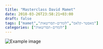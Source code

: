 ```yaml
---
title: "Masterclass David Mamet"
date: 2018-03-26T23:58:21+03:00
draft: false
tags: ["mamet","מאסטר-קלאס","לומדים-תסריטאות"]
categories: ["לומדים-תסריטאות"]
---
```


![Example image](//localhost:1313/images/mamet.jpg)

